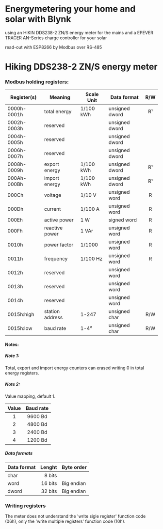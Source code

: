 # Energymetering your home and solar with Blynk
using an HIKIN DDS238-2 ZN/S energy meter for the mains and a EPEVER TRACER AN-Series charge controller for your solar

read-out with ESP8266 by Modbus over RS-485

# Hiking DDS238-2 ZN/S energy meter

### Modbus holding registers:

| Register(s) | Meaning         | Scale Unit | Data format    | R/W |
|-------------|-----------------|------------|----------------|:---:|
| 0000h-0001h | total energy    | 1/100 kWh  | unsigned dword |  R¹ |
| 0002h-0003h | reserved        |            | unsigned dword |     |
| 0004h-0005h | reserved        |            | unsigned dword |     |
| 0006h-0007h | reserved        |            | unsigned dword |     |
| 0008h-0009h | export energy   | 1/100 kWh  | unsigned dword |  R¹ |
| 000Ah-000Bh | import energy   | 1/100 kWh  | unsigned dword |  R¹ |
| 000Ch       | voltage         | 1/10 V     | unsigned word  |  R  |
| 000Dh       | current         | 1/100 A    | unsigned word  |  R  |
| 000Eh       | active power    | 1 W        | signed   word  |  R  |
| 000Fh       | reactive power  | 1 VAr      | unsigned word  |  R  |
| 0010h       | power factor    | 1/1000     | unsigned word  |  R  |
| 0011h       | frequency       | 1/100 Hz   | unsigned word  |  R  |
| 0012h       | reserved        |            | unsigned word  |     |
| 0013h       | reserved        |            | unsigned word  |     |
| 0014h       | reserved        |            | unsigned word  |     |
| 0015h:high  | station address | 1-247      | unsigned char  | R/W |
| 0015h:low   | baud rate       | 1-4²       | unsigned char  | R/W |

#### Notes:

##### Note 1:

Total, export and import energy counters can erased writing 0 in total energy
registers.

##### Note 2:

Value mapping, default 1.

| Value | Baud rate |
|:-----:|:---------:|
| 1     | 9600 Bd   |
| 2     | 4800 Bd   |
| 3     | 2400 Bd   |
| 4     | 1200 Bd   |

##### Data formats

| Data format | Lenght  | Byte order |
|-------------|--------:|------------|
| char        |  8 bits |            |
| word        | 16 bits | Big endian |
| dword       | 32 bits | Big endian |


### Writing registers

The meter does not understand the 'write sigle register' function code (06h),
only the 'write multiple registers' function code (10h).
